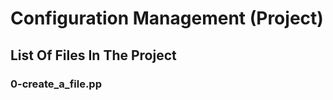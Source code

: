 # Configuration Management (Project)
## List Of Files In The Project

### 0-create_a_file.pp

###  
